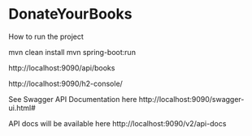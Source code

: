# DonateYourBooks

How to run the project 

mvn clean install
mvn spring-boot:run

http://localhost:9090/api/books

http://localhost:9090/h2-console/

See Swagger API Documentation here http://localhost:9090/swagger-ui.html#

API docs will be available here http://localhost:9090/v2/api-docs
